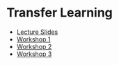 # Transfer Learning

- [Lecture Slides](https://github.com/Harvard-IACS/2020-ComputeFest/blob/master/transfer_learning/ComputeFest2020_TransferLearning.pdf)
- [Workshop 1](https://drive.google.com/drive/folders/1KoMco2xavtZ5MNl9Svuk14B5ipry9FQh)
- [Workshop 2](https://colab.research.google.com/drive/16yPQcq9ld3wTDe5MeJ94TJcv3zek__qI)
- [Workshop 3](https://colab.research.google.com/drive/1s23TEFrD3J31yKbx5WFJz3NKLYRGIf3e)
